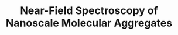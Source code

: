 ---
title: "Near-Field Spectroscopy of Nanoscale Molecular Aggregates"
collection: publications
permalink:
venue: 'The Journal of Physical Chemistry Letters'
paperurl: ''
link: 'https://doi.org/10.1021/acs.jpclett.8b02482'
citation: 'Gao, Xing, and Alexander Eisfeld. "Near-Field Spectroscopy of Nanoscale Molecular Aggregates." <i>The Journal of Physical Chemistry Letters</i> 9, no. 20 (2018): 6003-6010.'
---